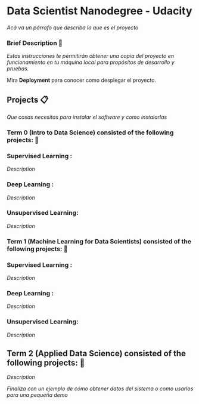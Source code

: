 # Data Scientist Nanodegree - Udacity

_Acá va un párrafo que describa lo que es el proyecto_

### Brief Description 🚀

_Estas instrucciones te permitirán obtener una copia del proyecto en funcionamiento en tu máquina local para propósitos de desarrollo y pruebas._

Mira **Deployment** para conocer como desplegar el proyecto.


## Projects 📋

_Que cosas necesitas para instalar el software y como instalarlas_


### Term 0 (Intro to Data Science) consisted of the following projects: 🔧

### Supervised Learning :

_Description_




### Deep Learning :

_Description_




### Unsupervised Learning:

_Description_



### Term 1 (Machine Learning for Data Scientists) consisted of the following projects: 🔧

### Supervised Learning :

_Description_



### Deep Learning :

_Description_



### Unsupervised Learning:

_Description_



## Term 2 (Applied Data Science) consisted of the following projects: 🔧

_Description_




_Finaliza con un ejemplo de cómo obtener datos del sistema o como usarlos para una pequeña demo_


